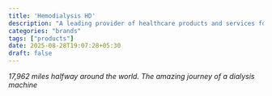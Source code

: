 ```yaml
---
title: 'Hemodialysis HD'
description: "A leading provider of healthcare products and services for dialysis, hospital care, and outpatient medical care."
categories: "brands"
tags: ["products"]
date: 2025-08-28T19:07:28+05:30
draft: false
---
```


_17,962 miles halfway around the world.
The amazing journey of a dialysis machine_
